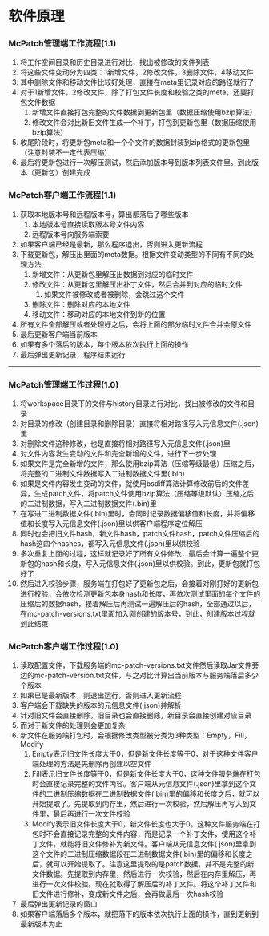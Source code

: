 # 软件原理

### McPatch管理端工作流程(1.1)

1. 将工作空间目录和历史目录进行对比，找出被修改的文件列表
2. 将这些文件变动分为四类：1新增文件，2修改文件，3删除文件，4移动文件
3. 其中删除文件和移动文件比较好处理，直接在meta里记录对应的路径就行了
4. 对于1新增文件，2修改文件，除了打包文件长度和校验之类的meta，还要打包文件数据
   1. 新增文件直接打包完整的文件数据到更新包里（数据压缩使用bzip算法）
   2. 修改文件会对比新旧文件生成一个补丁，打包到更新包里（数据压缩使用bzip算法）
5. 收尾阶段时，将更新包meta和一个个文件的数据封装到zip格式的更新包里（注意封装不一定代表压缩）
6. 最后将更新包进行一次解压测试，然后添加版本号到版本列表文件里。到此版本（更新包）创建完成

### McPatch客户端工作流程(1.1)

1. 获取本地版本号和远程版本号，算出都落后了哪些版本
   1. 本地版本号直接读取版本号文件内容
   2. 远程版本号向服务端索要
2. 如果客户端已经是最新，那么程序退出，否则进入更新流程
3. 下载更新包，解压出里面的meta数据。根据文件变动类型的不同有不同的处理方法
   1. 新增文件：从更新包里解压出数据到对应的临时文件
   2. 修改文件：从更新包里解压出补丁文件，然后合并到对应的临时文件
      1. 如果文件被修改或者被删除，会跳过这个文件
   3. 删除文件：删除对应的本地文件
   4. 移动文件：移动对应的本地文件到新的位置
4. 所有文件全部解压或者处理好之后，会将上面的部分临时文件合并会原文件
5. 最后更新客户端当前版本
6. 如果有多个落后的版本，每个版本依次执行上面的操作
7. 最后弹出更新记录，程序结束运行

---

### McPatch管理端工作过程(1.0)

1. 将workspace目录下的文件与history目录进行对比，找出被修改的文件和目录
2. 对目录的修改（创建目录和删除目录）直接将相对路径写入元信息文件(.json)里
3. 对删除文件这种修改，也是直接将相对路径写入元信息文件(.json)里
4. 对文件内容发生变动的文件和完全新增的文件，进行下一步处理
5. 如果文件是完全新增的文件，那么使用bzip算法（压缩等级最低）压缩之后，将完整的二进制文件数据写入二进制数据文件里(.bin)
6. 如果是文件内容发生变动的文件，就使用bsdiff算法计算修改前后的文件差异，生成patch文件，将patch文件使用bzip算法（压缩等级默认）压缩之后的二进制数据，写入二进制数据文件(.bin)里
7. 在写进二进制数据文件(.bin)里时，会同时记录数据偏移值和长度，并将偏移值和长度写入元信息文件(.json)里以供客户端程序定位解压
8. 同时也会把旧文件hash，新文件hash，patch文件hash，patch文件压缩后的hash这四个hashes，都写入元信息文件(.json)里以供校验
9. 多次重复上面的过程，这样就记录好了所有文件修改，最后会计算一遍整个更新包的hash和长度，写入元信息文件(.json)里以供校验。到此，更新包就打包好了
10. 然后进入校验步骤，服务端在打包好了更新包之后，会接着对刚打好的更新包进行校验，会依次检测更新包本身hash和长度，再依次测试里面的每个文件的压缩后的数据hash，接着解压后再测试一遍解压后的hash，全部通过以后，在mc-patch-versions.txt里面加入刚创建的版本号，到此，创建版本过程就到此结束

### McPatch客户端工作过程(1.0)

1. 读取配置文件，下载服务端的mc-patch-versions.txt文件然后读取Jar文件旁边的mc-patch-version.txt文件，与之对比计算出当前版本与服务端落后多少个版本
2. 如果已是最新版本，则退出运行，否则进入更新流程
3. 客户端会下载缺失的版本的元信息文件(.json)并解析
4. 针对旧文件会直接删除，旧目录也会直接删除，新目录会直接创建对应目录
5. 而对于新文件的处理则会更加复杂
6. 新文件在服务端打包时，会根据修改类型被分类为3种类型：Empty，Fill，Modify
   1. Empty表示旧文件长度大于0，但是新文件长度等于0，对于这种文件客户端处理的方法是先删除再创建以空文件
   2. Fill表示旧文件长度等于0，但是新文件长度大于0，这种文件服务端在打包时会直接记录完整的文件内容。客户端从元信息文件(.json)里拿到这个文件的二进制压缩数据在二进制数据文件(.bin)里的偏移和长度之后，就可以开始提取了。先提取到内存里，然后进行一次校验，然后解压再写入到文件里，最后再进行一次文件校验
   3. Modify表示旧文件长度大于0，新文件长度也大于0。这种文件服务端在打包时不会直接记录完整的文件内容，而是记录一个补丁文件，使用这个补丁文件，就能将旧文件修补为新文件。客户端从元信息文件(.json)里拿到这个文件的二进制压缩数据段在二进制数据文件(.bin)里的偏移和长度之后，就可以开始提取了。注意这里提取的是patch数据，并不是完整的新文件数据。先提取到内存里，然后进行一次校验，然后在内存里解压，再进行一次文件校验。现在就取得了解压后的补丁文件。将这个补丁文件和旧文件进行修补，变成新文件之后，会再做最后一次hash校验
7. 最后弹出更新记录的窗口
8. 如果客户端落后多个版本，就把落下的版本依次执行上面的操作，直到更新到最新版本为止